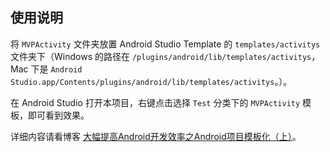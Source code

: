 ## 使用说明
将 `MVPActivity` 文件夹放置 Android Studio Template 的 `templates/activitys` 文件夹下（Windows 的路径在 `/plugins/android/lib/templates/activitys`，Mac 下是  `Android Studio.app/Contents/plugins/android/lib/templates/activitys`。）。

在 Android Studio 打开本项目，右键点击选择 `Test` 分类下的 `MVPActivity` 模板，即可看到效果。

详细内容请看博客 [大幅提高Android开发效率之Android项目模板化（上）]()。
